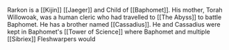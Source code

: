Rarkon is a [[Kijin]] [[Jaeger]] and Child of [[Baphomet]]. His mother, Torah Willowoak, was a human cleric who had travelled to [[The Abyss]] to battle Baphomet. He has a brother named [[Cassadius]]. He and Cassadius were kept in Baphomet's [[Tower of Science]] where Baphomet and multiple [[Sibriex]] Fleshwarpers would 